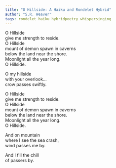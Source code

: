 ```yaml
---
title: "O Hillside: A Haiku and Rondelet Hybrid"
author: "S.R. Weaver"
tags: rondelet haiku hybridpoetry whispersinging
---
```

O Hillside<br />
give me strength to reside.<br />
O Hillside<br />
mount of demon spawn in caverns<br />
below the land near the shore.<br />
Moonlight all the year long.<br />
O Hillside.

O my hillside<br />
with your overlook...<br />
crow passes swiftly.

O Hillside<br />
give me strength to reside.<br />
O Hillside<br />
mount of demon spawn in caverns<br />
below the land near the shore.<br />
Moonlight all the year long.<br />
O Hillside.

And on mountain<br />
where I see the sea crash,<br />
wind passes me by.

And I fill the chill<br />
of passers by.
